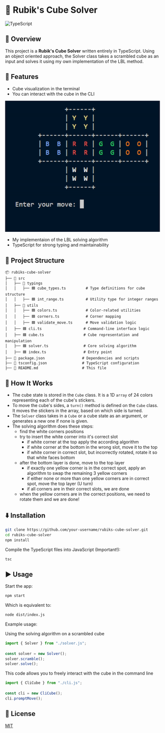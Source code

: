 # 🧩 Rubik's Cube Solver

![TypeScript](https://img.shields.io/badge/TypeScript-3178C6?style=for-the-badge&logo=typescript&logoColor=white)

## 📝 Overview

This project is a **Rubik's Cube Solver** written entirely in TypeScript. Using an object oriented approach, the Solver class takes a scrambled cube as an input and solves it using my own implementation of the LBL method.

## 🚀 Features

- Cube visualization in the terminal
- You can interact with the cube in the CLI

![Cube in the terminal](./images/rubiks.gif)

- My implementaion of the LBL solving algorithm
- TypeScript for strong typing and maintainability

## 📂 Project Structure

```
📦 rubiks-cube-solver
├── 📁 src
│   ├── 📁 typings
│   │   ├── 🟦 cube_types.ts         # Type definitions for cube structure
│   │   ├── 🟦 int_range.ts          # Utility type for integer ranges
│   ├── 📁 utils
│   │   ├── 🟦 colors.ts             # Color-related utilities
│   │   ├── 🟦 corners.ts            # Corner mapping
│   │   ├── 🟦 validate_move.ts      # Move validation logic
│   ├── 🟦 cli.ts                   # Command-line interface logic
│   ├── 🟦 cube.ts                  # Cube representation and manipulation
│   ├── 🟦 solver.ts                # Core solving algorithm
│   ├── 🟦 index.ts                 # Entry point
├── 📄 package.json                 # Dependencies and scripts
├── 📄 tsconfig.json                # TypeScript configuration
├── 📄 README.md                    # This file
```

## 🔬 How It Works

- The cube state is stored in the `Cube` class. It is a 1D `array` of 24 colors representing each of the cube's stickers.
- To move the cube's sides, a `turn()` method is defined on the `Cube` class. It moves the stickers in the array, based on which side is turned.
- The `Solver` class takes in a `Cube` or a cube state as an argument, or generates a new one if none is given.
- The solving algorithm does these steps:
  - find the white corners positions
  - try to insert the white corner into it's correct slot
    - if white corner at the top apply the according algorithm
    - if white corner at the bottom in the wrong slot, move it to the top
    - if white corner in correct slot, but incorrectly rotated, rotate it so that white faces bottom
  - after the bottom layer is done, move to the top layer
    - if exactly one yellow corner is in the correct spot, apply an algorithm to swap the remaining 3 yellow corners
    - if either none or more than one yellow corners are in correct spot, move the top layer (U turn)
    - if all corners are in their correct slots, we are done
  - when the yellow corners are in the correct positions, we need to rotate them and we are done!

## ⬇️ Installation

```sh
git clone https://github.com/your-username/rubiks-cube-solver.git
cd rubiks-cube-solver
npm install
```

Compile the TypeScript files into JavaScript (Important!):

```sh
tsc
```

## ▶️ Usage

Start the app:

```sh
npm start
```

Which is equivalent to:

```sh
node dist/index.js
```

Example usage:

Using the solving algorithm on a scrambled cube
```typescript
import { Solver } from "./solver.js";

const solver = new Solver();
solver.scramble();
solver.solve();
```

This code allows you to freely interact with the cube in the command line
```typescript
import { CliCube } from "./cli.js";

const cli = new CliCube();
cli.promptMove();
```

## 📜 License

[MIT](LICENSE)

